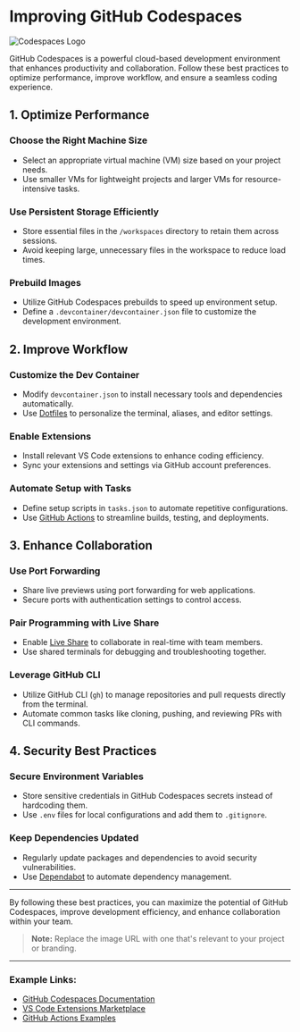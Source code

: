 # Improving GitHub Codespaces

![Codespaces Logo](https://github.githubassets.com/images/modules/logos_page/GitHub-Mark.png)

GitHub Codespaces is a powerful cloud-based development environment that enhances productivity and collaboration. Follow these best practices to optimize performance, improve workflow, and ensure a seamless coding experience.

## 1. Optimize Performance

### Choose the Right Machine Size
- Select an appropriate virtual machine (VM) size based on your project needs.
- Use smaller VMs for lightweight projects and larger VMs for resource-intensive tasks.

### Use Persistent Storage Efficiently
- Store essential files in the `/workspaces` directory to retain them across sessions.
- Avoid keeping large, unnecessary files in the workspace to reduce load times.

### Prebuild Images
- Utilize GitHub Codespaces prebuilds to speed up environment setup.
- Define a `.devcontainer/devcontainer.json` file to customize the development environment.

## 2. Improve Workflow

### Customize the Dev Container
- Modify `devcontainer.json` to install necessary tools and dependencies automatically.
- Use [Dotfiles](https://github.com/dotfiles) to personalize the terminal, aliases, and editor settings.

### Enable Extensions
- Install relevant VS Code extensions to enhance coding efficiency.
- Sync your extensions and settings via GitHub account preferences.

### Automate Setup with Tasks
- Define setup scripts in `tasks.json` to automate repetitive configurations.
- Use [GitHub Actions](https://github.com/features/actions) to streamline builds, testing, and deployments.

## 3. Enhance Collaboration

### Use Port Forwarding
- Share live previews using port forwarding for web applications.
- Secure ports with authentication settings to control access.

### Pair Programming with Live Share
- Enable [Live Share](https://visualstudio.microsoft.com/services/live-share/) to collaborate in real-time with team members.
- Use shared terminals for debugging and troubleshooting together.

### Leverage GitHub CLI
- Utilize GitHub CLI (`gh`) to manage repositories and pull requests directly from the terminal.
- Automate common tasks like cloning, pushing, and reviewing PRs with CLI commands.

## 4. Security Best Practices

### Secure Environment Variables
- Store sensitive credentials in GitHub Codespaces secrets instead of hardcoding them.
- Use `.env` files for local configurations and add them to `.gitignore`.

### Keep Dependencies Updated
- Regularly update packages and dependencies to avoid security vulnerabilities.
- Use [Dependabot](https://github.com/features/security) to automate dependency management.

---

By following these best practices, you can maximize the potential of GitHub Codespaces, improve development efficiency, and enhance collaboration within your team.

> **Note:** Replace the image URL with one that's relevant to your project or branding.

---

### Example Links:
- [GitHub Codespaces Documentation](https://docs.github.com/en/codespaces/)
- [VS Code Extensions Marketplace](https://marketplace.visualstudio.com/VSCode)
- [GitHub Actions Examples](https://github.com/actions/)
